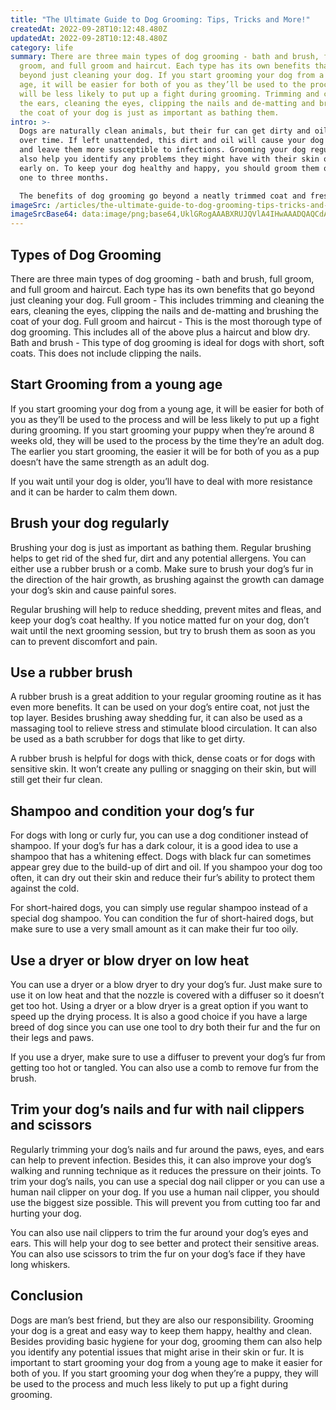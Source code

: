 ```yaml
---
title: "The Ultimate Guide to Dog Grooming: Tips, Tricks and More!"
createdAt: 2022-09-28T10:12:48.480Z
updatedAt: 2022-09-28T10:12:48.480Z
category: life
summary: There are three main types of dog grooming - bath and brush, full
  groom, and full groom and haircut. Each type has its own benefits that go
  beyond just cleaning your dog. If you start grooming your dog from a young
  age, it will be easier for both of you as they’ll be used to the process and
  will be less likely to put up a fight during grooming. Trimming and cleaning
  the ears, cleaning the eyes, clipping the nails and de-matting and brushing
  the coat of your dog is just as important as bathing them.
intro: >-
  Dogs are naturally clean animals, but their fur can get dirty and oily
  over time. If left unattended, this dirt and oil will cause your dog to smell
  and leave them more susceptible to infections. Grooming your dog regularly can
  also help you identify any problems they might have with their skin or fur
  early on. To keep your dog healthy and happy, you should groom them once every
  one to three months. 

  The benefits of dog grooming go beyond a neatly trimmed coat and fresh smelling pet. Regular grooming helps to reduce the risk of infection from bacteria, decreases stress in the animal, stimulates blood circulation and improves self-confidence. The process is not only beneficial for the dog but also for you as an owner as it gives you time to build a stronger bond with your pet.
imageSrc: /articles/the-ultimate-guide-to-dog-grooming-tips-tricks-and-more.png
imageSrcBase64: data:image/png;base64,UklGRogAAABXRUJQVlA4IHwAAADQAQCdASoKAAoAAUAmJZgCdADdCMLgAAD+93CLdb5x6CAjMj/7sM/70K4NKfq+nLjfsnOqG8p+bEXD3Pr3XHMhXvs5vu9/zfU5MjQO2cB/t/EyP/Sn48JilSalCA+Rd4duO36mjY/trR0MGRS130I9v3ITfLLfybpgAAAA
---
```


## Types of Dog Grooming

There are three main types of dog grooming - bath and brush, full groom, and full groom and haircut. Each type has its own benefits that go beyond just cleaning your dog.
Full groom - This includes trimming and cleaning the ears, cleaning the eyes, clipping the nails and de-matting and brushing the coat of your dog.
Full groom and haircut - This is the most thorough type of dog grooming. This includes all of the above plus a haircut and blow dry.
Bath and brush - This type of dog grooming is ideal for dogs with short, soft coats. This does not include clipping the nails.

## Start Grooming from a young age

If you start grooming your dog from a young age, it will be easier for both of you as they’ll be used to the process and will be less likely to put up a fight during grooming.
If you start grooming your puppy when they’re around 8 weeks old, they will be used to the process by the time they’re an adult dog. The earlier you start grooming, the easier it will be for both of you as a pup doesn’t have the same strength as an adult dog.

If you wait until your dog is older, you’ll have to deal with more resistance and it can be harder to calm them down.

## Brush your dog regularly

Brushing your dog is just as important as bathing them. Regular brushing helps to get rid of the shed fur, dirt and any potential allergens.
You can either use a rubber brush or a comb. Make sure to brush your dog’s fur in the direction of the hair growth, as brushing against the growth can damage your dog’s skin and cause painful sores.

Regular brushing will help to reduce shedding, prevent mites and fleas, and keep your dog’s coat healthy. If you notice matted fur on your dog, don’t wait until the next grooming session, but try to brush them as soon as you can to prevent discomfort and pain.

## Use a rubber brush

A rubber brush is a great addition to your regular grooming routine as it has even more benefits. It can be used on your dog’s entire coat, not just the top layer. Besides brushing away shedding fur, it can also be used as a massaging tool to relieve stress and stimulate blood circulation. It can also be used as a bath scrubber for dogs that like to get dirty.

A rubber brush is helpful for dogs with thick, dense coats or for dogs with sensitive skin. It won’t create any pulling or snagging on their skin, but will still get their fur clean.

## Shampoo and condition your dog’s fur

For dogs with long or curly fur, you can use a dog conditioner instead of shampoo. If your dog’s fur has a dark colour, it is a good idea to use a shampoo that has a whitening effect. Dogs with black fur can sometimes appear grey due to the build-up of dirt and oil. If you shampoo your dog too often, it can dry out their skin and reduce their fur’s ability to protect them against the cold.

For short-haired dogs, you can simply use regular shampoo instead of a special dog shampoo. You can condition the fur of short-haired dogs, but make sure to use a very small amount as it can make their fur too oily.

## Use a dryer or blow dryer on low heat

You can use a dryer or a blow dryer to dry your dog’s fur. Just make sure to use it on low heat and that the nozzle is covered with a diffuser so it doesn’t get too hot.
Using a dryer or a blow dryer is a great option if you want to speed up the drying process. It is also a good choice if you have a large breed of dog since you can use one tool to dry both their fur and the fur on their legs and paws.

If you use a dryer, make sure to use a diffuser to prevent your dog’s fur from getting too hot or tangled. You can also use a comb to remove fur from the brush.

## Trim your dog’s nails and fur with nail clippers and scissors

Regularly trimming your dog’s nails and fur around the paws, eyes, and ears can help to prevent infection. Besides this, it can also improve your dog’s walking and running technique as it reduces the pressure on their joints. To trim your dog’s nails, you can use a special dog nail clipper or you can use a human nail clipper on your dog. If you use a human nail clipper, you should use the biggest size possible. This will prevent you from cutting too far and hurting your dog.

You can also use nail clippers to trim the fur around your dog’s eyes and ears. This will help your dog to see better and protect their sensitive areas. You can also use scissors to trim the fur on your dog’s face if they have long whiskers.

## Conclusion

Dogs are man’s best friend, but they are also our responsibility. Grooming your dog is a great and easy way to keep them happy, healthy and clean. Besides providing basic hygiene for your dog, grooming them can also help you identify any potential issues that might arise in their skin or fur. It is important to start grooming your dog from a young age to make it easier for both of you. If you start grooming your dog when they’re a puppy, they will be used to the process and much less likely to put up a fight during grooming.
